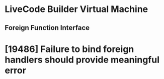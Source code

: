 # LiveCode Builder Virtual Machine
## Foreign Function Interface

# [19486] Failure to bind foreign handlers should provide meaningful error
